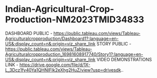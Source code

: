 # Indian-Agricultural-Crop-Production-NM2023TMID34833
DASHBOARD PUBLIC - https://public.tableau.com/views/Tableau-Agriculturalcropproduction/Dashboard1?:language=en-US&:display_count=n&:origin=viz_share_link
STORY PUBLIC - https://public.tableau.com/views/Tableau-Agriculturalcropproduction_16981608917740/Story1?:language=en-US&:display_count=n&:origin=viz_share_link
VIDEO DEMONSTRATIONS LINK - https://drive.google.com/file/d/1X-L_3Dcz1fy40Ya1QHNIFIk2eXhg2HuZ/view?usp=drivesdk..
